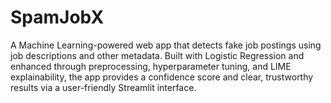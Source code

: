 # SpamJobX
A Machine Learning-powered web app that detects fake job postings using job descriptions and other metadata. Built with Logistic Regression and enhanced through preprocessing, hyperparameter tuning, and LIME explainability, the app provides a confidence score and clear, trustworthy results via a user-friendly Streamlit interface.
